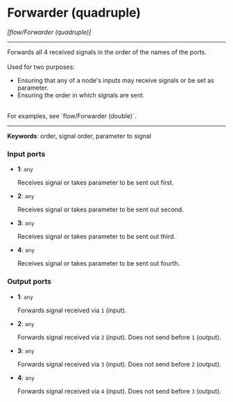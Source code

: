 # Forwarder (quadruple)

_[flow/Forwarder (quadruple)]_

---

Forwards all 4 received signals in the order of the names of the ports.<br>
<br>
Used for two purposes:<br>
* Ensuring that any of a node's inputs may receive signals or be set as parameter.<br>
* Ensuring the order in which signals are sent.<br>
<br>
For examples, see `flow/Forwarder (double)`.<br>

---

__Keywords__: order, signal order, parameter to signal

### Input ports

* __1__: ` any `

    Receives signal or takes parameter to be sent out first.<br>


* __2__: ` any `

    Receives signal or takes parameter to be sent out second.<br>


* __3__: ` any `

    Receives signal or takes parameter to be sent out third.<br>


* __4__: ` any `

    Receives signal or takes parameter to be sent out fourth.<br>

### Output ports

* __1__: ` any `

    Forwards signal received via `1` (input).<br>


* __2__: ` any `

    Forwards signal received via `2` (input). Does not send before `1` (output).<br>


* __3__: ` any `

    Forwards signal received via `3` (input). Does not send before `2` (output).<br>


* __4__: ` any `

    Forwards signal received via `4` (input). Does not send before `3` (output).<br>

